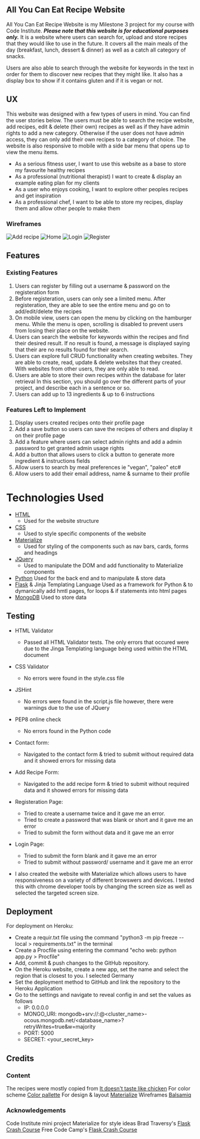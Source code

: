## All You Can Eat Recipe Website
All You Can Eat Recipe Website is my Milestone 3 project for my course with Code Institute.
_**Please note that this website is for educational purposes only.**_
 It is a website where users can search for, upload and store recipes that they would like to use in the future. It covers all the main meals of the day (breakfast, lunch, dessert & dinner) as well as a catch all category of snacks.

Users are also able to search through the website for keywords in the text in order for them to discover new recipes that they might like. It also has a display box to show if it contains gluten and if it is vegan or not.

## UX
This website was designed with a few types of users in mind. You can find the user stories below. The users must be able to search the recipe website, add recipes, edit & delete (their own) recipes as well as if they have admin rights to add a new category. Otherwise if the user does not have admin access, they can only add their own recipes to a category of choice. The website is also responsive to mobile with a side bar menu that opens up to view the menu items.


* As a serious fitness user, I want to use this website as a base to store my favourite healthy recipes
* As a professional (nutritional therapist) I want to create & display an example eating plan for my clients
* As a user who enjoys cooking, I want to explore other peoples recipes and get inspiration
* As a professional chef, I want to be able to store my recipes, display them and allow other people to make them

### Wireframes
![Add recipe](/imgs/addrecipe.png)
![Home](/imgs/home.png)
![Login](/imgs/login.png)
![Register](/imgs/register.png)



## Features
### Existing Features
1. Users can register by filling out a username & password on the registeration form
2. Before registeration, users can only see a limited menu. After registeration, they are able to see the entire menu and go on to add/edit/delete the recipes
3. On mobile view, users can open the menu by clicking on the hamburger menu. While the menu is open, scrolling is disabled to prevent users from losing their place on the website.
4. Users can search the website for keywords within the recipes and find their desired result. If no result is found, a message is displayed saying that their are no results found for their search.
5. Users can explore full CRUD functionality when creating websites. They are able to create, read, update & delete websites that they created. With websites from other users, they are only able to read.
6. Users are able to store their own recipes within the database for later retrieval
In this section, you should go over the different parts of your project, and describe each in a sentence or so.
7. Users can add up to 13 ingredients & up to 6 instructions



### Features Left to Implement
1. Display users created recipes onto their profile page
2. Add a save button so users can save the recipes of others and display it on their profile page
3. Add a feature where users can select admin rights and add a admin password to get granted admin usage rights
4. Add a button that allows users to click a button to generate more ingredient & instructions fields
5. Allow users to search by meal preferences ie "vegan", "paleo" etc#
6. Allow users to add their email address, name & surname to their profile

# Technologies Used
* [HTML](https://html.com/)
    * Used for the website structure
* [CSS](https://purecss.io/)
    * Used to style specific components of the website
* [Materialize](https://materializecss.com/)
    * Used for styling of the components such as nav bars, cards, forms and headings
* [JQuery](https://jquery.com/)
    * Used to manipulate the DOM and add functionality to Materialize components 
* [Python](https://www.python.org/doc/)
    Used for the back end and to manipulate & store data
* [Flask](https://flask.palletsprojects.com/en/1.1.x/) & Jinja Templating Language
    Used as a framework for Python & to dymanically add hmtl pages, for loops & if statements into html pages
* [MongoDB](https://www.mongodb.com)
    Used to store data 



## Testing 

* HTML Validator
    * Passed all HTML Validator tests. The only errors that occured were due to the Jinga Templating language being used within the HTML document
* CSS Validator
    * No errors were found in the style.css file
* JSHint
    * No errors were found in the script.js file however, there were warnings due to the use of JQuery
* PEP8 online check
    * No errors found in the Python code

* Contact form:
    * Navigated to the contact form & tried to submit without required data and it showed errors for missing data
* Add Recipe Form:
    * Navigated to the add recipe form & tried to submit without required data and it showed errors for missing data
* Registeration Page:
    * Tried to create a username twice and it gave me an error. 
    * Tried to create a password that was blank or short and it gave me an error
    * Tried to submit the form without data and it gave me an error
* Login Page:
    * Tried to submit the form blank and it gave me an error
    * Tried to submit without password/ username and it gave me an error
* I also created the website with Materialize which allows users to have responsiveness on a variety of different browswers and devices. I tested this with chrome developer tools by changing the screen size as well as selected the targeted screen size.

## Deployment

For deployment on Heroku:
* Create a requir.txt file using the command "python3 -m pip freeze --local > requirements.txt" in the terminal
* Create a Procfile using entering the command "echo web: python app.py > Procfile"
* Add, commit & push changes to the GitHub repository.
* On the Heroku website, create a new app, set the name and select the region that is closest to you. I selected Germany
* Set the deployment method to GitHub and link the repository to the Heroku Application
* Go to the settings and navigate to reveal config in and set the values as follows
    * IP: 0.0.0.0
    * MONGO_URI: mongodb+srv://:@<cluster_name>-ocous.mongodb.net/<database_name>?retryWrites=true&w=majority
    * PORT: 5000
    * SECRET: <your_secret_key>

## Credits
### Content
The recipes were mostly copied from [It doesn't taste like chicken](https://itdoesnttastelikechicken.com/)
For color scheme [Color pallette](https://coolors.co/)
For design & layout [Materialize](https://materializecss.com/)
Wireframes [Balsamiq](https://balsamiq.com/wireframes/desktop/#)

### Acknowledgements
Code Institute mini project
Materialize for style ideas
Brad Traversy's [Flask Crash Course](https://www.youtube.com/watch?v=zRwy8gtgJ1A)
Free Code Camp's [Flask Crash Course](https://www.youtube.com/watch?v=Z1RJmh_OqeA)